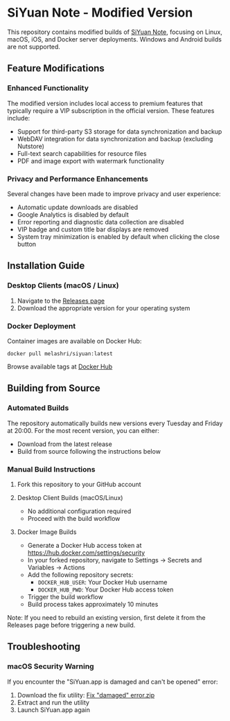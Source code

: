 # SiYuan Note - Modified Version

This repository contains modified builds of [SiYuan Note](https://github.com/siyuan-note/siyuan), focusing on Linux, macOS, iOS, and Docker server deployments. Windows and Android builds are not supported.

## Feature Modifications

### Enhanced Functionality
The modified version includes local access to premium features that typically require a VIP subscription in the official version. These features include:

- Support for third-party S3 storage for data synchronization and backup
- WebDAV integration for data synchronization and backup (excluding Nutstore)
- Full-text search capabilities for resource files
- PDF and image export with watermark functionality

### Privacy and Performance Enhancements
Several changes have been made to improve privacy and user experience:

- Automatic update downloads are disabled
- Google Analytics is disabled by default
- Error reporting and diagnostic data collection are disabled
- VIP badge and custom title bar displays are removed
- System tray minimization is enabled by default when clicking the close button

## Installation Guide

### Desktop Clients (macOS / Linux)
1. Navigate to the [Releases page](https://github.com/MohamedElashri/siyuan-patch/releases)
2. Download the appropriate version for your operating system

### Docker Deployment
Container images are available on Docker Hub:
```
docker pull melashri/siyuan:latest
```
Browse available tags at [Docker Hub](https://hub.docker.com/r/melashri/siyuan/tags)

## Building from Source

### Automated Builds
The repository automatically builds new versions every Tuesday and Friday at 20:00. For the most recent version, you can either:
- Download from the latest release
- Build from source following the instructions below

### Manual Build Instructions

1. Fork this repository to your GitHub account

2. Desktop Client Builds (macOS/Linux)
   - No additional configuration required
   - Proceed with the build workflow

3. Docker Image Builds
   - Generate a Docker Hub access token at https://hub.docker.com/settings/security
   - In your forked repository, navigate to Settings → Secrets and Variables → Actions
   - Add the following repository secrets:
     - `DOCKER_HUB_USER`: Your Docker Hub username
     - `DOCKER_HUB_PWD`: Your Docker Hub access token
   - Trigger the build workflow
   - Build process takes approximately 10 minutes

Note: If you need to rebuild an existing version, first delete it from the Releases page before triggering a new build.

## Troubleshooting

### macOS Security Warning
If you encounter the "SiYuan.app is damaged and can't be opened" error:

1. Download the fix utility: [Fix "damaged" error.zip](https://github.com/MohamedElashri/siyuan-patch/releases/download/v3.1.21/fix_utility.zip)
2. Extract and run the utility
3. Launch SiYuan.app again
